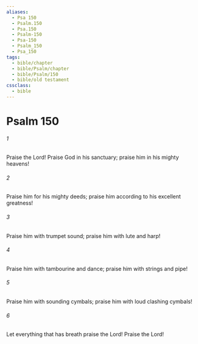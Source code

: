 ```yaml
---
aliases:
  - Psa 150
  - Psalm.150
  - Psa.150
  - Psalm-150
  - Psa-150
  - Psalm_150
  - Psa_150
tags:
  - bible/chapter
  - bible/Psalm/chapter
  - bible/Psalm/150
  - bible/old testament
cssclass:
  - bible
---
```


# Psalm 150

###### 1
Praise the Lord! Praise God in his sanctuary; praise him in his mighty heavens!
###### 2
Praise him for his mighty deeds; praise him according to his excellent greatness!
###### 3
Praise him with trumpet sound; praise him with lute and harp!
###### 4
Praise him with tambourine and dance; praise him with strings and pipe!
###### 5
Praise him with sounding cymbals; praise him with loud clashing cymbals!
###### 6
Let everything that has breath praise the Lord!   Praise the Lord!



